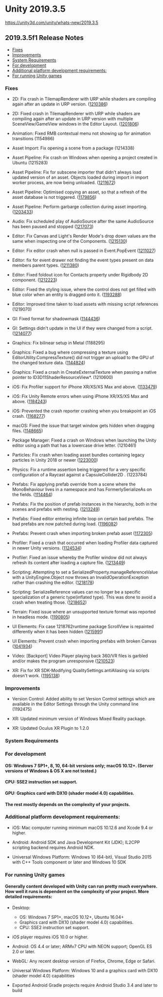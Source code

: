 # Unity 2019.3.5

https://unity3d.com/unity/whats-new/2019.3.5

## 2019.3.5f1 Release Notes

- [Fixes](#fixes)
- [Improvements](#improvements)
- [System Requirements](#system-requirements)
- [For development](#for-development)
- [Additional platform development requirements:](#additional-platform-development-requirements)
- [For running Unity games](#for-running-unity-games)


### Fixes

*   2D: Fix crash in TilemapRenderer with URP while shaders are compiling again after an update in URP version. ([1210386](https://issuetracker.unity3d.com/issues/tilemap-crash-when-upgrading-project-to-newer-version-of-urp))
    
*   2D: Fixed crash in TilemapRenderer with URP while shaders are compiling again after an update in URP version with multiple SceneView/GameView windows in the Editor Layout. ([1201806](https://issuetracker.unity3d.com/issues/lwrp-graphical-shader-glitches-appear-in-the-scene-view-when-there-are-tilemaps-present))
    
*   Animation: Fixed RMB contextual menu not showing up for animation transitions (1154986)
    
*   Asset Import: Fix opening a scene from a package (1214338)
    
*   Asset Pipeline: Fix crash on Windows when opening a project created in Ubuntu (1215283)
    
*   Asset Pipeline: Fix for subscene importer that didn't always load updated version of an asset. Objects loaded during import in import worker process, are now being unloaded. ([1211672](https://issuetracker.unity3d.com/issues/changing-a-prefab-in-a-subscene-does-not-trigger-a-reimport-of-the-subscene))
    
*   Asset Pipeline: Optimised copying an asset, so that a refresh of the asset database is not triggered. ([1179856](https://issuetracker.unity3d.com/issues/assetdatabase-dot-refresh-performance-regression-in-big-projects-takes-significantly-more-time))
    
*   Asset Pipeline: Perform garbarge collection during asset importing. ([1203433](https://issuetracker.unity3d.com/issues/regression-adb-v1-v2-memory-usage-on-import-is-huge-35gb))
    
*   Audio: Fix scheduled play of AudioSource after the same AudioSource has been paused and stopped ([1217073](https://issuetracker.unity3d.com/issues/audiosource-dot-playschedule-is-not-playing-after-specified-time-when-audiosource-is-stopped-during-audiolistener-dot-pause-equals-true))
    
*   Editor: Fix Canvas and Light's Render Mode's drop down values are the same when inspecting one of the Components. ([1215130](https://issuetracker.unity3d.com/issues/canvas-and-lights-render-modes-drop-down-values-are-the-same-when-inspecting-one-of-the-components))
    
*   Editor: Fix editor crash when null is passed in Event.PopEvent ([1211027](https://issuetracker.unity3d.com/issues/crash-on-guieventmanager-popevent-when-event-triggers-and-event-dot-popevent-null-is-called))
    
*   Editor: fix for event drawer not finding the event types present on data members parent types. ([1211380](https://issuetracker.unity3d.com/issues/dynamic-functions-unavailable-when-private-generic-unityevent-fields-have-serializefield-attribute))
    
*   Editor: Fixed foldout icon for Contacts property under Rigidbody 2D component. ([1212223](https://issuetracker.unity3d.com/issues/imgui-dropdown-icon-for-contacts-properties-doesnt-work-under-rigidbody-2d-component-in-the-inspector))
    
*   Editor: Fixed the styling issue, where the control does not get filled with blue color when an entity is dragged onto it. ([1193288](https://issuetracker.unity3d.com/issues/gameobjects-value-field-does-not-get-colored-in-light-blue-in-the-inspector-window-when-an-object-is-dragged-onto-it))
    
*   Editor: Improved time taken to load assets with missing script references (1219070)
    
*   GI: Fixed format for shadowmask ([1144436](https://issuetracker.unity3d.com/issues/selected-texture-format-argb-16-bit-is-not-valid-error-is-shown-after-manually-baking-shadowmask))
    
*   GI: Settings didn't update in the UI if they were changed from a script. ([1214077](https://issuetracker.unity3d.com/issues/2019-dot-3-changing-lightning-settings-via-api-doesnt-update-them-in-the-lightning-window))
    
*   Graphics: Fix bilinear setup in Metal (1188295)
    
*   Graphics: Fixed a bug where compressing a texture using EditorUtility.CompressTexture() did not trigger an upload to the GPU of the changed texture data. ([1144824](https://issuetracker.unity3d.com/issues/silent-crash-after-dropping-a-prefab-into-a-scene))
    
*   Graphics: Fixed a crash in CreateExternalTexture when passing a native pointer to ID3D11ShaderResourceView\*. (1210600)
    
*   iOS: Fix Profiler support for iPhone XR/XS/XS Max and above. ([1133479](https://issuetracker.unity3d.com/issues/ios-built-player-fails-to-connect-to-profiler-when-using-iphone-xr-iphone-xs-or-iphone-xs-max))
    
*   iOS: Fix Unity Remote errors when using iPhone XR/XS/XS Max and above. ([1184243](https://issuetracker.unity3d.com/issues/ios13-getting-couldnt-create-device-api-for-device-in-the-console-when-connecting-ios13-device-with-unity-connect-on-windows))
    
*   iOS: Prevented the crash reporter crashing when you breakpoint an iOS crash. ([1168277](https://issuetracker.unity3d.com/issues/ios-crash-during-shutdown))
    
*   macOS: Fixed the issue that target window gets hidden when dragging files. ([1148665](https://issuetracker.unity3d.com/issues/macos-windows-that-are-unattached-are-hidden-behind-editor-when-the-editor-window-is-focused))
    
*   Package Manager: Fixed a crash on Windows when launching the Unity editor using a path that has a lowercase drive letter. (1210461)
    
*   Particles: Fix crash when loading asset bundles containing legacy particles in Unity 2018 or newer ([1223000](https://issuetracker.unity3d.com/issues/player-crashes-when-legacy-particle-systems-in-asset-bundle-2017-are-used))
    
*   Physics: Fix a runtime assertion being triggered for a very specific configuration of a Raycast against a CapsuleCollider2D . (1223784)
    
*   Prefabs: Fix applying prefab override from a scene where the MonoBehaviour lives in a namespace and has FormerlySerializeAs on the fields. ([1114464](https://issuetracker.unity3d.com/issues/string-doesnt-change-when-its-value-is-modified-in-the-yaml-scene-and-formerlyserializardasattribute-is-used))
    
*   Prefabs: Fix the position of prefab instances in the hierarchy, both in the scenes and prefabs with nesting. ([1213249](https://issuetracker.unity3d.com/issues/prefab-hierarchy-is-reordered-after-upgrading-a-project-to-a-newer-version-of-unity))
    
*   Prefabs: Fixed editor entering infinite loop on certain bad prefabs. The bad prefabs are now patched during load. ([1196082](https://issuetracker.unity3d.com/issues/editor-freeze-when-opening-a-prefab-with-incorrect-references-in-the-prefab-edit-mode))
    
*   Prefabs: Prevent crash when importing broken prefab asset ([1172305](https://issuetracker.unity3d.com/issues/crash-on-candestroyobject-when-opening-a-project-for-the-first-time))
    
*   Profiler: Fixed a crash that occurred when loading Profiler data captured in newer Unity versions. ([1124534](https://issuetracker.unity3d.com/issues/19-dot-1-profiler-capture-crashes-editor-if-loaded-in-18-dot-4))
    
*   Profiler: Fixed an issue whereby the Profiler window did not always refresh its content after loading a capture file. ([1213449](https://issuetracker.unity3d.com/issues/profiler-data-does-not-automatically-refresh-when-loaded-from-a-file))
    
*   Scripting: Attempting to set a SerializedProperty.manageReferenceValue with a UnityEngine.Object now throws an InvalidOperationException rather than crashing the editor. ([1218178](https://issuetracker.unity3d.com/issues/editor-freezes-slash-crashes-when-serializedproperty-dot-managedreferencevalue-is-assigned-a-class-derived-from-unityengine-dot-object))
    
*   Scripting: SerializeReference values can no longer be a specific specialization of a generic type(inflated type). This was done to avoid a crash when treating those. ([1218652](https://issuetracker.unity3d.com/issues/editor-freezes-when-trying-to-serialize-generic-type-with-serializereference))
    
*   Terrain: Fixed issue where an unsupported texture format was reported in headless mode. ([1190805](https://issuetracker.unity3d.com/issues/builds-that-contain-terrain-using-the-nature-slash-terrain-slash-standard-shader-produce-errors-when-run-in-headless-mode))
    
*   UI Elements: Fix case 1218762runtime package ScrollView is repainted differently when it has been hidden ([1215991](https://issuetracker.unity3d.com/issues/uielements-runtime-scrollview-is-repainted-differently-when-it-has-been-hidden))
    
*   UI Elements: Prevent crash when importing prefabs with broken Canvas ([1041934](https://issuetracker.unity3d.com/issues/unity-crashes-on-ui-canvas-checkconsistency-when-importing-prefab))
    
*   Video: \[Backport\] Video Player playing back 360/VR files is garbled and/or makes the program unresponsive ([1210523](https://issuetracker.unity3d.com/issues/video-player-playing-back-360-slash-vr-files-is-garbled-and-slash-or-makes-the-program-unresponsive))
    
*   XR: Fix for XR SDK-Modifying QualitySettings.antiAliasing via scripts doesn't work. ([1195138](https://issuetracker.unity3d.com/issues/xr-sdk-modifying-qualitysettings-dot-antialiasing-via-scripts-doesnt-work))
    

### Improvements

*   Version Control: Added ability to set Version Control settings which are available in the Editor Settings through the Unity command line (1192475)
    
*   XR: Updated minimum version of Windows Mixed Reality package.
    
*   XR: Updated Oculus XR Plugin to 1.2.0
    

### System Requirements

### For development

#### OS: Windows 7 SP1+, 8, 10, 64-bit versions only; macOS 10.12+. (Server versions of Windows & OS X are not tested.)

#### CPU: SSE2 instruction set support.

#### GPU: Graphics card with DX10 (shader model 4.0) capabilities.

#### The rest mostly depends on the complexity of your projects.

### Additional platform development requirements:

*   iOS: Mac computer running minimum macOS 10.12.6 and Xcode 9.4 or higher.
    
*   Android: Android SDK and Java Development Kit (JDK); IL2CPP scripting backend requires Android NDK.
    
*   Universal Windows Platform: Windows 10 (64-bit), Visual Studio 2015 with C++ Tools component or later and Windows 10 SDK
    

### For running Unity games

#### Generally content developed with Unity can run pretty much everywhere. How well it runs is dependent on the complexity of your project. More detailed requirements:

*   Desktop:
    
    *   OS: Windows 7 SP1+, macOS 10.12+, Ubuntu 16.04+
    *   Graphics card with DX10 (shader model 4.0) capabilities.
    *   CPU: SSE2 instruction set support.
*   iOS player requires iOS 10.0 or higher.
    
*   Android: OS 4.4 or later; ARMv7 CPU with NEON support; OpenGL ES 2.0 or later.
    
*   WebGL: Any recent desktop version of Firefox, Chrome, Edge or Safari.
    
*   Universal Windows Platform: Windows 10 and a graphics card with DX10 (shader model 4.0) capabilities
    
*   Exported Android Gradle projects require Android Studio 3.4 and later to build